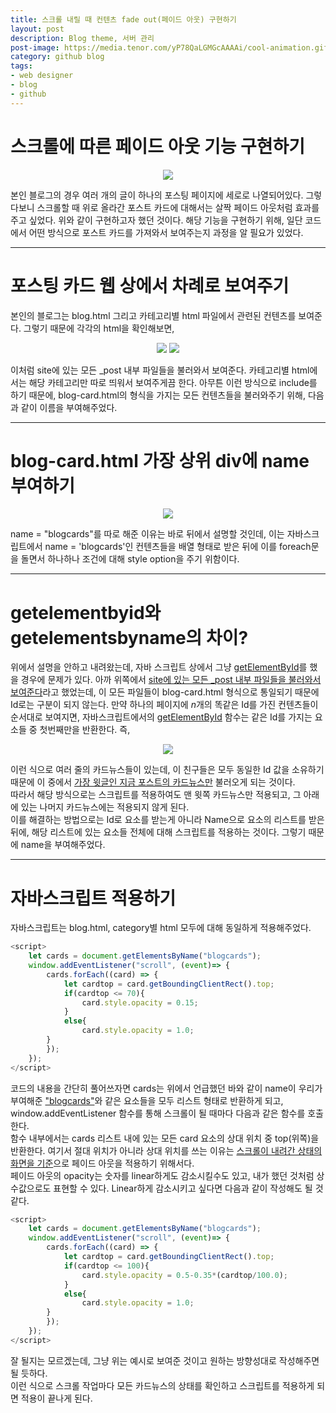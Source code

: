 ```yaml
---
title: 스크롤 내릴 때 컨텐츠 fade out(페이드 아웃) 구현하기
layout: post
description: Blog theme, 서버 관리
post-image: https://media.tenor.com/yP78QaLGMGcAAAAi/cool-animation.gif
category: github blog
tags:
- web designer
- blog
- github
---
```


# 스크롤에 따른 페이드 아웃 기능 구현하기
<p align="center">
    <img src="fadeout/001.gif"/>
</p>

본인 블로그의 경우 여러 개의 글이 하나의 포스팅 페이지에 세로로 나열되어있다. 그렇다보니 스크롤할 때 위로 올라간 포스트 카드에 대해서는 살짝 페이드 아웃처럼 효과를 주고 싶었다. 위와 같이 구현하고자 했던 것이다. 해당 기능을 구현하기 위해, 일단 코드에서 어떤 방식으로 포스트 카드를 가져와서 보여주는지 과정을 알 필요가 있었다.

---

# 포스팅 카드 웹 상에서 차례로 보여주기
본인의 블로그는 blog.html 그리고 카테고리별 html 파일에서 관련된 컨텐츠를 보여준다. 그렇기 때문에 각각의 html을 확인해보면,
<p align="center">
    <img src="fadeout/002.png"/>
    <img src="fadeout/003.png"/>
</p>
이처럼 site에 있는 모든 _post 내부 파일들을 불러와서 보여준다. 카테고리별 html에서는 해당 카테고리만 따로 띄워서 보여주게끔 한다. 아무튼 이런 방식으로 include를 하기 때문에, blog-card.html의 형식을 가지는 모든 컨텐츠들을 불러와주기 위해, 다음과 같이 이름을 부여해주었다.

---

# blog-card.html 가장 상위 div에 name 부여하기
<p align="center">
    <img src="fadeout/004.png"/>
</p>

name = "blogcards"를 따로 해준 이유는 바로 뒤에서 설명할 것인데, 이는 자바스크립트에서 name = 'blogcards'인 컨텐츠들을 배열 형태로 받은 뒤에 이를 foreach문을 돌면서 하나하나 조건에 대해 style option을 주기 위함이다.

---

# getelementbyid와 getelementsbyname의 차이?
위에서 설명을 안하고 내려왔는데, 자바 스크립트 상에서 그냥 <U>getElementById</U>를 했을 경우에 문제가 있다. 아까 위쪽에서 <U>site에 있는 모든 _post 내부 파일들을 불러와서 보여준다</U>라고 했었는데, 이 모든 파일들이 blog-card.html 형식으로 통일되기 때문에 Id로는 구분이 되지 않는다. 만약 하나의 페이지에 $n$개의 똑같은 Id를 가진 컨텐츠들이 순서대로 보여지면, 자바스크립트에서의 <U>getElementById</U> 함수는 같은 Id를 가지는 요소들 중 첫번째만을 반환한다. 즉,

<p align="center">
    <img src="fadeout/005.png"/>
</p>

이런 식으로 여러 줄의 카드뉴스들이 있는데, 이 친구들은 모두 동일한 Id 값을 소유하기 때문에 이 중에서 <U>가장 윗글인 지금 포스트의 카드뉴스만</U> 불러오게 되는 것이다.   
따라서 해당 방식으로는 스크립트를 적용하여도 맨 윗쪽 카드뉴스만 적용되고, 그 아래에 있는 나머지 카드뉴스에는 적용되지 않게 된다.   
이를 해결하는 방법으로는 Id로 요소를 받는게 아니라 Name으로 요소의 리스트를 받은 뒤에, 해당 리스트에 있는 요소들 전체에 대해 스크립트를 적용하는 것이다. 그렇기 때문에 name을 부여해주었다.

---

# 자바스크립트 적용하기
자바스크립트는 blog.html, category별 html 모두에 대해 동일하게 적용해주었다.
```javascript
<script>
    let cards = document.getElementsByName("blogcards");
    window.addEventListener("scroll", (event)=> {
        cards.forEach((card) => {
            let cardtop = card.getBoundingClientRect().top;
            if(cardtop <= 70){
                card.style.opacity = 0.15;
            }
            else{
                card.style.opacity = 1.0;
        }
        });
    });
</script>
```
코드의 내용을 간단히 풀어쓰자면 cards는 위에서 언급했던 바와 같이 name이 우리가 부여해준 <U>"blogcards"</U>와 같은 요소들을 모두 리스트 형태로 반환하게 되고, window.addEventListener 함수를 통해 스크롤이 될 때마다 다음과 같은 함수를 호출한다.   
함수 내부에서는 cards 리스트 내에 있는 모든 card 요소의 상대 위치 중 top(위쪽)을 반환한다. 여기서 절대 위치가 아니라 상대 위치를 쓰는 이유는 <U>스크롤이 내려간 상태의 화면을 기준</U>으로 페이드 아웃을 적용하기 위해서다.   
페이드 아웃의 opacity는 숫자를 linear하게도 감소시킬수도 있고, 내가 했던 것처럼 상수값으로도 표현할 수 있다. Linear하게 감소시키고 싶다면 다음과 같이 작성해도 될 것 같다.
```javascript
<script>
    let cards = document.getElementsByName("blogcards");
    window.addEventListener("scroll", (event)=> {
        cards.forEach((card) => {
            let cardtop = card.getBoundingClientRect().top;
            if(cardtop <= 100){
                card.style.opacity = 0.5-0.35*(cardtop/100.0);
            }
            else{
                card.style.opacity = 1.0;
        }
        });
    });
</script>
```
잘 될지는 모르겠는데, 그냥 위는 예시로 보여준 것이고 원하는 방향성대로 작성해주면 될 듯하다.   
이런 식으로 스크롤 작업마다 모든 카드뉴스의 상태를 확인하고 스크립트를 적용하게 되면 적용이 끝나게 된다.